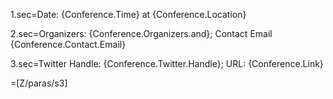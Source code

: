1.sec=Date: {Conference.Time} at {Conference.Location}

2.sec=Organizers: {Conference.Organizers.and};   Contact Email {Conference.Contact.Email}

3.sec=Twitter Handle: {Conference.Twitter.Handle}; URL: {Conference.Link}

=[Z/paras/s3]